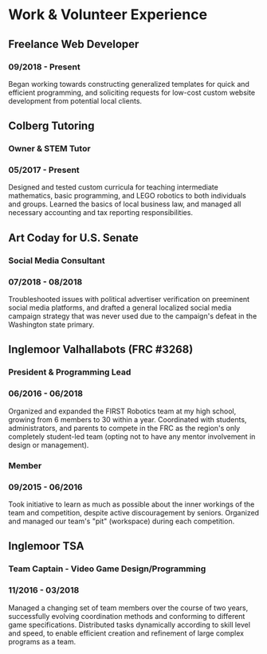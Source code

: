 # Work & Volunteer Experience

## Freelance Web Developer
### 09/2018 - Present
Began working towards constructing generalized templates for quick and efficient programming, and soliciting requests for low-cost custom website development from potential local clients.

## Colberg Tutoring
### Owner & STEM Tutor
### 05/2017 - Present
Designed and tested custom curricula for teaching intermediate mathematics, basic programming, and LEGO robotics to both individuals and groups. Learned the basics of local business law, and managed all necessary accounting and tax reporting responsibilities.

## Art Coday for U.S. Senate
### Social Media Consultant
### 07/2018 - 08/2018
Troubleshooted issues with political advertiser verification on preeminent social media platforms, and drafted a general localized social media campaign strategy that was never used due to the campaign's defeat in the Washington state primary.

## Inglemoor Valhallabots (FRC #3268)
### President & Programming Lead
### 06/2016 - 06/2018
Organized and expanded the FIRST Robotics team at my high school, growing from 6 members to 30 within a year. Coordinated with students, administrators, and parents to compete in the FRC as the region's only completely student-led team (opting not to have any mentor involvement in design or management).
### Member
### 09/2015 - 06/2016
Took initiative to learn as much as possible about the inner workings of the team and competition, despite active discouragement by seniors. Organized and managed our team's "pit" (workspace) during each competition.

## Inglemoor TSA
### Team Captain - Video Game Design/Programming
### 11/2016 - 03/2018
Managed a changing set of team members over the course of two years, successfully evolving coordination methods and conforming to different game specifications. Distributed tasks dynamically according to skill level and speed, to enable efficient creation and refinement of large complex programs as a team.